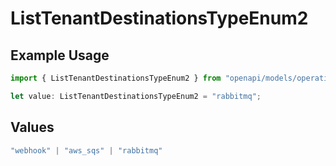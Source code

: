 # ListTenantDestinationsTypeEnum2

## Example Usage

```typescript
import { ListTenantDestinationsTypeEnum2 } from "openapi/models/operations";

let value: ListTenantDestinationsTypeEnum2 = "rabbitmq";
```

## Values

```typescript
"webhook" | "aws_sqs" | "rabbitmq"
```